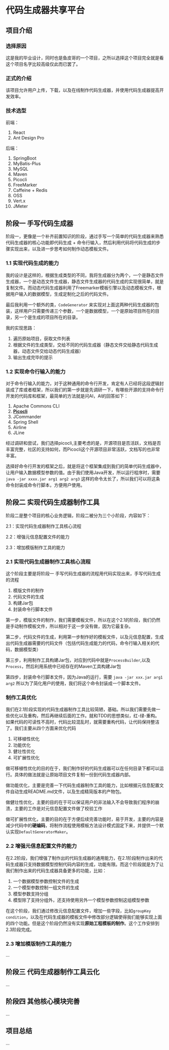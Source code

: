 # 代码生成器共享平台

## 项目介绍

### 选择原因

这是我的毕业设计，同时也是鱼皮哥的一个项目，之所以选择这个项目完全就是看这个项目名字比较高级仅此而已罢了。

### 正式的介绍

该项目允许用户上传，下载，以及在线制作代码生成器，并使用代码生成器提高开发效率。

### 技术选型

前端：

1. React
2. Ant Design Pro

后端：

1. SpringBoot
2. MyBatis-Plus
3. MySQL
4. Maven
5. Picocli
6. FreeMarker
7. Caffeine + Redis
8. OSS
9. Vert.x
10. JMeter

## 阶段一  手写代码生成器

阶段一，更像是一个补齐前置知识的阶段，通过手写一个简单的代码生成器来熟悉代码生成器的核心功能即代码生成 + 命令行输入，然后利用代码将代码生成的步骤实现出来，以及进一步思考如何制作动态模板文件。

### 1.1 实现代码生成的能力

我的设计是这样的，根据生成类型的不同，我将生成器分为两个，一个是静态文件生成器，一个是动态文件生成器，静态文件生成器的代码生成的实现很简单，就是复制文件。而动态代码生成器利用了Freemarker模板引擎以及动态模板文件，根据用户输入的数据模型，生成定制化之后的代码文件。

最后我利用一个额外的类，`CodeGenerator` 来实现对上面这两种代码生成器的包装，这样用户只需要传递三个参数，一个是数据模型，一个是原始项目所在的目录，另一个是生成的项目所在的目录。

我的实现思路：

1. 遍历原始项目，获取文件列表
2. 根据文件的生成类型，交给不同的代码生成器（静态文件交给静态代码生成器，动态文件交给动态代码生成器）
3. 输出生成完毕的提示

### 1.2 实现命令行输入的能力

对于命令行输入的能力，对于这种通用的命令行开发，肯定有人已经将这段逻辑封装成了库或者框架，所以我们的第一步就是先调研一下，有哪些开源的支持命令行开发的代码库和框架，最简单的方法就是问AI，AI的回答如下：

1. Apache Commons CLI
2. [**Picocli**](https://github.com/remkop/picocli)
3. JCommander
4. Spring Shell
5. Airline
6. JLine

经过调研和尝试，我们选择picocli,主要考虑的是，开源项目是否活跃，文档是否丰富完整，社区的支持如何，而Picocli这个开源项目非常活跃，文档写的也非常丰富。

选择好命令行开发的框架之后，就是将这个框架集成到我们的简单代码生成器中，让用户输入数据模型参数的值。由于我们使用Java开发，所以运行程序时，需要 `java -jar xxxx.jar arg1 arg2 arg3` 这样的命令太长了，所以我们可以将这条命令封装成命令行脚本，方便用户使用。

## 阶段二  实现代码生成器制作工具

阶段二是整个项目的核心业务逻辑，阶段二被分为三个小阶段，内容如下：

2.1：实现代码生成器制作工具核心流程

2.2：增强元信息配置文件的能力

2.3：增加模版制作工具的能力

### 2.1 实现代码生成器制作工具核心流程

这个阶段主要是将阶段一 手写代码生成器的流程用代码实现出来，手写代码生成的流程

1. 模版文件的制作
2. 代码文件的生成
3. 构建Jar包
4. 封装命令行脚本文件

第一步，模版文件的制作，我们需要模板文件，所以在这个2.1的阶段，我们仍然是手动制作模板文件，所以相对于这一步没有做，因为它最复杂。

第二步，代码文件的生成，利用第一步制作好的模板文件，以及元信息配置，生成出代码生成器需要的代码文件（包括代码生成能力的代码，命令行输入相关的代码，数据模型类）

第三步，利用制作工具构建Jar包，对应到代码中就是`ProcessBuilder`,以及`Process`，然后利用系统中已经存在的Maven工具构建Jar包

第四步，封装命令行脚本文件，因为Java的运行，需要 `java -jar xxx.jar arg1 arg2` 所以为了简化用户的使用，我们将这个命令封装成一个脚本文件。

### 制作工具优化

我们在2.1阶段实现的代码生成器制作工具比较简陋，基础。所以我们需要先做一些优化以及重构，然后再继续后面的工作。就和TDD的思想类似，红-绿-重构。如果代码的可读性不高时，代码比较混乱时，就需要重构代码，让代码保持整洁了。我们主要从四个方面来优化代码

1. 可移植性优化
2. 功能优化
3. 健壮性优化
4. 可扩展性优化

做可移植性优化的目的在于，我们制作好的代码生成器可以在任何目录下都可以运行。具体的做法就是让原始项目文件复制一份到代码生成器内部。

做功能优化，主要是完善一下代码生成器制作工具的能力，比如根据元信息配置文件自动生成README.md文件，以及生成精简版本的产物包。

做健壮性优化，主要的目的在于可以保证用户的非法输入不会导致我们程序的崩溃，主要的工作是对元信息配置文件做了校验工作

做可扩展性优化，主要的目的在于方便后续完善功能时，易于开发，主要的内容是 减少代码中的**硬编码**，将制作流程使用模板方法设计模式固定下来，并提供一个默认实现`DefaultGeneratorMaker`。

### 2.2 增强元信息配置文件的能力

在2.2阶段，我们增强了制作出的代码生成器的通用能力，在2.1阶段制作出来的代码生成器只支持数据模型控制代码内容的生成，功能有限。而这个阶段就是为了让我们制作出来的代码生成器具备更多的功能，比如：

1. 一个数据模型参数控制文件的生成
2. 一个模型参数控制一组文件的生成
3. 模型参数支持分组
4. 模型除了支持分组外，还支持使用另外一个模型参数控制这组模型参数

在这个阶段，我们通过修改元信息配置文件，增加一些字段，比如`groupKey` `condition`，以及在代码生成器的模板文件中修改部分逻辑使得我们能够实现上面的四个功能。但是这个阶段仍然没有实现**原始工程模板的制作**。这个工作安排到2.3阶段完成。

### 2.3 增加模版制作工具的能力

...

## 阶段三   代码生成器制作工具云化

...

## 阶段四  其他核心模块完善

...

## 项目总结

...